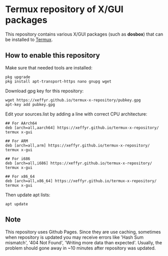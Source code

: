 # Termux repository of X/GUI packages
This repository contains various X/GUI packages (such as **dosbox**) that can be installed to [Termux](https://github.com/termux/termux-app).

## How to enable this repository
Make sure that needed tools are installed:
```
pkg upgrade
pkg install apt-transport-https nano gnupg wget
```

Download gpg key for this repository:
```
wget https://xeffyr.github.io/termux-x-repository/pubkey.gpg
apt-key add pubkey.gpg
```

Edit your sources.list by adding a line with correct CPU architecture:
```
## For AArch64
deb [arch=all,aarch64] https://xeffyr.github.io/termux-x-repository/ termux x-gui

## For ARM
deb [arch=all,arm] https://xeffyr.github.io/termux-x-repository/ termux x-gui

## For i686
deb [arch=all,i686] https://xeffyr.github.io/termux-x-repository/ termux x-gui

## For x86_64
deb [arch=all,x86_64] https://xeffyr.github.io/termux-x-repository/ termux x-gui
```

Then update apt lists:
```
apt update
```

## Note
This repository uses Github Pages. Since they are use caching, sometimes when repository is updated you may receive errors like
'Hash Sum mismatch', '404 Not Found', 'Writing more data than expected'. Usually, the problem should gone away in ~10 minutes after
repository was updated.
